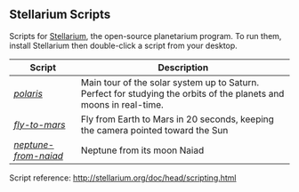 ## Stellarium Scripts
Scripts for [Stellarium](http://stellarium.org/), the open-source planetarium program.  To run them, install Stellarium then double-click a script from your desktop.

Script | Description
--- | ---
*[polaris](./polaris.scc)* | Main tour of the solar system up to Saturn. Perfect for studying the orbits of the planets and moons in real-time.
*[fly-to-mars](./fly-to-mars.scc)* | Fly from Earth to Mars in 20 seconds, keeping the camera pointed toward the Sun
*[neptune-from-naiad](./neptune-from-naiad.scc)* | Neptune from its moon Naiad

Script reference: <http://stellarium.org/doc/head/scripting.html>
